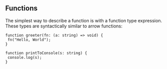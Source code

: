## Functions

The simplest way to describe a function is with a function type expression. These types are syntactically similar to arrow functions:

```
function greeter(fn: (a: string) => void) {
 fn("Hello, World");
}
```

```
function printToConsole(s: string) {
 console.log(s);
}
```
